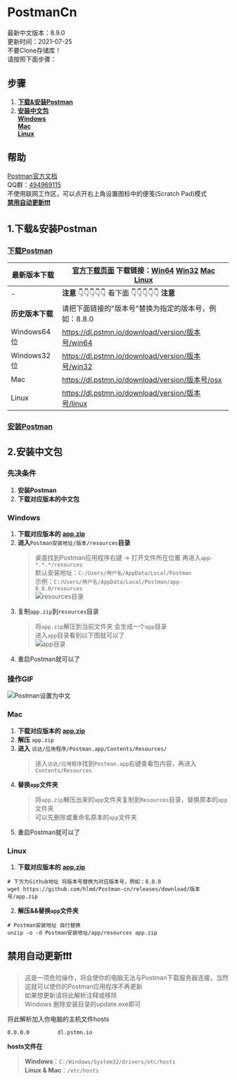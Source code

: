 # PostmanCn
最新中文版本：8.9.0  
更新时间：2021-07-25  
不要Clone存储库！  
请按照下面步骤：

## 步骤
1. [**下载&安装Postman**](#1下载安装postman)
2. [**安装中文包**](#2安装中文包)  
   [**Windows**](#Windows)  
   [**Mac**](#Mac)  
   [**Linux**](#Linux)

## 帮助
[Postman官方文档](https://learning.postman.com/docs)  
QQ群：[494969115](https://jq.qq.com/?_wv=1027&k=WAheqTCx)  
不使用联网工作区，可以点开右上角设置图标中的便笺(Scratch Pad)模式  
[**禁用自动更新❗❗❗**](#禁用自动更新)


## 1.下载&安装Postman
### [下载Postman](https://www.postman.com/downloads/)
|最新版本下载|[官方下载页面](https://www.postman.com/downloads/) 下载链接：[Win64](https://dl.pstmn.io/download/latest/win64)  [Win32](https://dl.pstmn.io/download/latest/win32)  [Mac](https://dl.pstmn.io/download/latest/osx)  [Linux](https://dl.pstmn.io/download/latest/linux)  |
|---|---|
|-|**注意** 👇👇👇👇👇 看下面 👇👇👇👇👇 **注意**|
|**历史版本下载**|请把下面链接的"版本号"替换为指定的版本号，例如：8.8.0|
|Windows64位|https://dl.pstmn.io/download/version/版本号/win64|
|Windows32位|https://dl.pstmn.io/download/version/版本号/win32|
|Mac|https://dl.pstmn.io/download/version/版本号/osx|
|Linux|https://dl.pstmn.io/download/version/版本号/linux|

### [安装Postman](https://learning.postman.com/docs/getting-started/installation-and-updates/)


## 2.安装中文包

### 先决条件
1. **安装Postman**
2. **下载对应版本的中文包**

### Windows
1. **下载对应版本的** [**app.zip**](https://github.com/hlmd/Postman-cn/releases)
2. **进入**`Postman安装地址/版本/resources`**目录**
   > 桌面找到Postman应用程序右键 -> 打开文件所在位置 再进入`app-*.*.*/resources`  
   > 默认安装地址：`C:/Users/用户名/AppData/Local/Postman`  
   > 示例：`C:/Users/用户名/AppData/Local/Postman/app-8.8.0/resources`  
   > ![resources目录](https://user-images.githubusercontent.com/45023268/125588720-0ba27b65-26cc-47ce-9c1f-8e456797be09.png)
3. 复制`app.zip`到`resources`目录
   > 将`app.zip`解压到当前文件夹 会生成一个`app`目录  
   > 进入`app`目录看到以下图就可以了  
   > ![app目录](https://user-images.githubusercontent.com/45023268/125589699-3435c048-fd90-437a-8d74-35a9923ef4be.png)
4. 重启Postman就可以了

### 操作GIF
![Postman设置为中文](https://user-images.githubusercontent.com/45023268/119171249-e84aa980-ba96-11eb-8c84-28c65c7d0f6e.gif)


### Mac
1. **下载对应版本的** [**app.zip**](https://github.com/hlmd/Postman-cn/releases)
2. **解压** `app.zip`
3. **进入** `访达/应用程序/Postman.app/Contents/Resources/`
   > 进入`访达/应用程序`找到`Postman.app`右键查看包内容，再进入`Contents/Resources`
4. **替换`app`文件夹**
   > 将`app.zip`解压出来的`app`文件夹复制到`Resources`目录，替换原本的`app`文件夹  
   > 可以先删除或重命名原本的`app`文件夹
5. 重启Postman就可以了

### Linux
1. **下载对应版本的** [**app.zip**](https://github.com/hlmd/Postman-cn/releases)
```shell
# 下方为Github地址 将版本号替换为对应版本号，例如：8.8.0
wget https://github.com/hlmd/Postman-cn/releases/download/版本号/app.zip
```
2. **解压&&替换`app`文件夹**
```shell
# Postman安装地址 自行替换
unzip -o -d Postman安装地址/app/resources app.zip
```

## 禁用自动更新❗❗❗
> 这是一项危险操作，将会使你的电脑无法与Postman下载服务器连接，当然这就可以使你的Postman应用程序不再更新  
> 如果想更新请将此解析注释或移除  
> Windows 删除安装目录的update.exe即可

将此解析加入你电脑的主机文件hosts
```
0.0.0.0         dl.pstmn.io
```
**hosts文件在**
> **Windows**：`C:/Windows/System32/drivers/etc/hosts`  
> **Linux & Mac**：`/etc/hosts`



